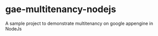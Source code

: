 # gae-multitenancy-nodejs
A sample project to demonstrate multitenancy on google appengine in NodeJs

